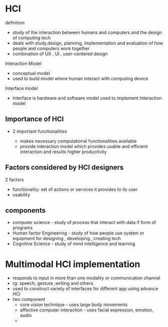 # HCI

definition

- study of the interaction between humans and computers and the design of computing tech
- deals with study,design, planning, implementation and evaluation of how people and computers work together
- combination of UX , UI , user-centered design

Interaction Model

- conceptual model
- used to build model where human interact with computing device

Interface model

- Interface is hardware and software model used to implement Interaction model

## Importance of HCI

- 2 important functionalities  

  - makes necessary computational functionalities available
  - provide interaction model which provides usable and efficient interaction and results higher productivity

## Factors considered by HCI designers

2 factors

- functionality: set of actions or services it provides to its user 
- usability

## components

- computer science - study of process that interact with data if form of programs
- Human factor Engineering - study of how people use system or equipment for designing , developing , creating tech
- Cognitive Science - study of mind intelligence and learning

# Multimodal HCI implementation

- responds to input in more than one modality or communication channel
- rg: speech, gesture ,writing and others.
- used to construct variety of interfaces for different app using advance HCI
- two component
  - core vision technique - uses large body movements
  - affective computer interaction - uses facial expression, emotion, audio
  -
